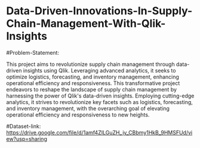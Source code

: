 # Data-Driven-Innovations-In-Supply-Chain-Management-With-Qlik-Insights

#Problem-Statement:

This project aims to revolutionize supply chain management through data-driven insights using   Qlik. Leveraging advanced analytics, it seeks to optimize logistics, forecasting, and inventory management, enhancing operational efficiency and responsiveness. 
This transformative project endeavors to reshape the landscape of supply chain management by harnessing the power of Qlik's data-driven insights. Employing cutting-edge analytics, it strives to revolutionize key facets such as logistics, forecasting, and inventory management, with the overarching goal of elevating operational efficiency and responsiveness to new heights.

#Dataset-link:
https://drive.google.com/file/d/1amf4ZILGuZH_jy_CBbmy1HkB_9HMSFUd/view?usp=sharing
